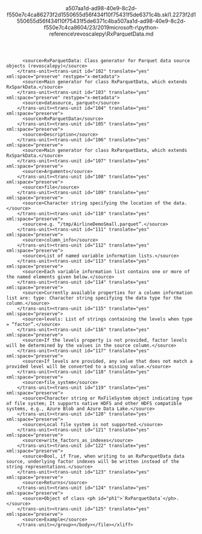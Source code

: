 <?xml version="1.0"?><xliff version="1.2" xmlns="urn:oasis:names:tc:xliff:document:1.2" xmlns:xsi="http://www.w3.org/2001/XMLSchema-instance" xsi:schemaLocation="urn:oasis:names:tc:xliff:document:1.2 xliff-core-1.2-transitional.xsd"><file datatype="xml" original="RxParquetData.md" source-language="en-US" target-language="en-US"><header><tool tool-id="mdxliff" tool-name="mdxliff" tool-version="1.0-1931010" tool-company="Microsoft" /><xliffext:skl_file_name xmlns:xliffext="urn:microsoft:content:schema:xliffextensions">a507aa1d-ad98-40e9-8c2d-f550e7c4ca86273f2d1550655d56f434f10f75431f5de6371c4b.skl</xliffext:skl_file_name><xliffext:version xmlns:xliffext="urn:microsoft:content:schema:xliffextensions">1.2</xliffext:version><xliffext:ms.openlocfilehash xmlns:xliffext="urn:microsoft:content:schema:xliffextensions">273f2d1550655d56f434f10f75431f5de6371c4b</xliffext:ms.openlocfilehash><xliffext:ms.sourcegitcommit xmlns:xliffext="urn:microsoft:content:schema:xliffextensions">a507aa1d-ad98-40e9-8c2d-f550e7c4ca86</xliffext:ms.sourcegitcommit><xliffext:ms.lasthandoff xmlns:xliffext="urn:microsoft:content:schema:xliffextensions">04/23/2019</xliffext:ms.lasthandoff><xliffext:ms.openlocfilepath xmlns:xliffext="urn:microsoft:content:schema:xliffextensions">microsoft-r\python-reference\revoscalepy\RxParquetData.md</xliffext:ms.openlocfilepath></header><body><group id="content" extype="content"><trans-unit id="101" translate="yes" xml:space="preserve" restype="x-metadata">
          <source>RxParquetData: Class generator for Parquet data source objects (revoscalepy)</source>
        </trans-unit><trans-unit id="102" translate="yes" xml:space="preserve" restype="x-metadata">
          <source>Main generator for class RxParquetData, which extends RxSparkData.</source>
        </trans-unit><trans-unit id="103" translate="yes" xml:space="preserve" restype="x-metadata">
          <source>datasource, parquet</source>
        </trans-unit><trans-unit id="104" translate="yes" xml:space="preserve">
          <source>RxParquetData</source>
        </trans-unit><trans-unit id="105" translate="yes" xml:space="preserve">
          <source>Description</source>
        </trans-unit><trans-unit id="106" translate="yes" xml:space="preserve">
          <source>Main generator for class RxParquetData, which extends RxSparkData.</source>
        </trans-unit><trans-unit id="107" translate="yes" xml:space="preserve">
          <source>Arguments</source>
        </trans-unit><trans-unit id="108" translate="yes" xml:space="preserve">
          <source>file</source>
        </trans-unit><trans-unit id="109" translate="yes" xml:space="preserve">
          <source>Character string specifying the location of the data.</source>
        </trans-unit><trans-unit id="110" translate="yes" xml:space="preserve">
          <source>e.g. “/tmp/AirlineDemoSmall.parquet”.</source>
        </trans-unit><trans-unit id="111" translate="yes" xml:space="preserve">
          <source>column_info</source>
        </trans-unit><trans-unit id="112" translate="yes" xml:space="preserve">
          <source>List of named variable information lists.</source>
        </trans-unit><trans-unit id="113" translate="yes" xml:space="preserve">
          <source>Each variable information list contains one or more of the named elements given below.</source>
        </trans-unit><trans-unit id="114" translate="yes" xml:space="preserve">
          <source>Currently available properties for a column information list are: type: Character string specifying the data type for the column.</source>
        </trans-unit><trans-unit id="115" translate="yes" xml:space="preserve">
          <source>levels: List of strings containing the levels when type = “factor”.</source>
        </trans-unit><trans-unit id="116" translate="yes" xml:space="preserve">
          <source>If the levels property is not provided, factor levels will be determined by the values in the source column.</source>
        </trans-unit><trans-unit id="117" translate="yes" xml:space="preserve">
          <source>If levels are provided, any value that does not match a provided level will be converted to a missing value.</source>
        </trans-unit><trans-unit id="118" translate="yes" xml:space="preserve">
          <source>file_system</source>
        </trans-unit><trans-unit id="119" translate="yes" xml:space="preserve">
          <source>Character string or RxFileSystem object indicating type of file system; It supports native HDFS and other HDFS compatible systems, e.g., Azure Blob and Azure Data Lake.</source>
        </trans-unit><trans-unit id="120" translate="yes" xml:space="preserve">
          <source>Local file system is not supported.</source>
        </trans-unit><trans-unit id="121" translate="yes" xml:space="preserve">
          <source>write_factors_as_indexes</source>
        </trans-unit><trans-unit id="122" translate="yes" xml:space="preserve">
          <source>Bool, if True, when writing to an RxParquetData data source, underlying factor indexes will be written instead of the string representations.</source>
        </trans-unit><trans-unit id="123" translate="yes" xml:space="preserve">
          <source>Returns</source>
        </trans-unit><trans-unit id="124" translate="yes" xml:space="preserve">
          <source>Object of class <ph id="ph1">`RxParquetData`</ph>.</source>
        </trans-unit><trans-unit id="125" translate="yes" xml:space="preserve">
          <source>Example</source>
        </trans-unit></group></body></file></xliff>